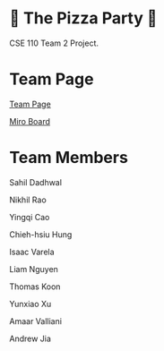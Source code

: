 # 🍕 The Pizza Party 🍕
CSE 110 Team 2 Project.

# Team Page

[Team Page](https://cse110-fa22-group2.github.io/team2-fa22-cse110/admin/team.html)

[Miro Board](https://miro.com/app/board/uXjVPJnCzps=/?share_link_id=992842944391)

# Team Members

Sahil Dadhwal

Nikhil Rao 

Yingqi Cao 

Chieh-hsiu Hung

Isaac Varela

Liam Nguyen

Thomas Koon

Yunxiao Xu

Amaar Valliani

Andrew Jia
